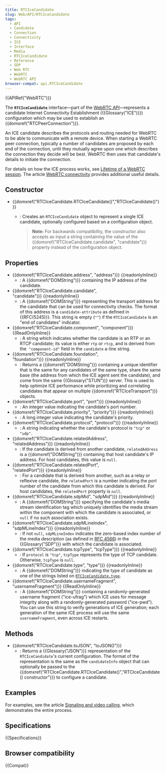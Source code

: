 ```yaml
---
title: RTCIceCandidate
slug: Web/API/RTCIceCandidate
tags:
  - API
  - Candidate
  - Connection
  - Connectivity
  - ICE
  - Interface
  - Media
  - RTCIceCandidate
  - Reference
  - SDP
  - Web RTC
  - WebRTC
  - WebRTC API
browser-compat: api.RTCIceCandidate
---
```

{{APIRef("WebRTC")}}

The **`RTCIceCandidate`** interface—part of the [WebRTC API](/en-US/docs/Web/API/WebRTC_API)—represents a candidate Internet Connectivity Establishment ({{Glossary("ICE")}}) configuration which may be used to establish an {{domxref("RTCPeerConnection")}}.

An ICE candidate describes the protocols and routing needed for WebRTC to be able to communicate with a remote device. When starting a WebRTC peer connection, typically a number of candidates are proposed by each end of the connection, until they mutually agree upon one which describes the connection they decide will be best. WebRTC then uses that candidate's details to initiate the connection.

For details on how the ICE process works, see [Lifetime of a WebRTC session](/en-US/docs/Web/API/WebRTC_API/Session_lifetime). The article [WebRTC connectivity](/en-US/docs/Web/API/WebRTC_API/Connectivity) provides additional useful details.

## Constructor

- {{domxref("RTCIceCandidate.RTCIceCandidate()","RTCIceCandidate()")}}

  - : Creates an `RTCIceCandidate` object to represent a single ICE candidate, optionally configured based on a configuration object.

    > **Note:** For backwards compatibility, the constructor also accepts as input a string containing the value of the {{domxref("RTCIceCandidate.candidate", "candidate")}} property instead of the configuration object.

## Properties

- {{domxref("RTCIceCandidate.address", "address")}} {{readonlyInline}}
  - : A {{domxref("DOMString")}} containing the IP address of the candidate.
- {{domxref("RTCIceCandidate.candidate", "candidate")}} {{readonlyInline}}
  - : A {{domxref("DOMString")}} representing the transport address for the candidate that can be used for connectivity checks. The format of this address is a `candidate-attribute` as defined in {{RFC(5245)}}. This string is empty (`""`) if the `RTCIceCandidate` is an "end of candidates" indicator.
- {{domxref("RTCIceCandidate.component", "component")}} {{ReadOnlyInline}}
  - : A string which indicates whether the candidate is an RTP or an RTCP candidate; its value is either `rtp` or `rtcp`, and is derived from the  `"component-id"` field in the `candidate` a-line string.
- {{domxref("RTCIceCandidate.foundation", "foundation")}} {{readonlyInline}}
  - : Returns a {{domxref("DOMString")}} containing a unique identifier that is the same for any candidates of the same type, share the same base (the address from which the ICE agent sent the candidate), and come from the same {{Glossary("STUN")}} server. This is used to help optimize ICE performance while prioritizing and correlating candidates that appear on multiple {{domxref("RTCIceTransport")}} objects.
- {{domxref("RTCIceCandidate.port", "port")}} {{readonlyInline}}
  - : An integer value indicating the candidate's port number.
- {{domxref("RTCIceCandidate.priority", "priority")}} {{readonlyInline}}
  - : A long integer value indicating the candidate's priority.
- {{domxref("RTCIceCandidate.protocol", "protocol")}} {{readonlyInline}}
  - : A string indicating whether the candidate's protocol is `"tcp"` or `"udp"`.
- {{domxref("RTCIceCandidate.relatedAddress", "relatedAddress")}} {{readonlyInline}}
  - : If the candidate is derived from another candidate, `relatedAddress` is a {{domxref("DOMString")}} containing that host candidate's IP address. For host candidates, this value is `null`.
- {{domxref("RTCIceCandidate.relatedPort", "relatedPort")}} {{readonlyInline}}
  - : For a candidate that is derived from another, such as a relay or reflexive candidate, the `relatedPort` is a number indicating the port number of the candidate from which this candidate is derived. For host candidates, the `relatedPort` property is `null`.
- {{domxref("RTCIceCandidate.sdpMid", "sdpMid")}} {{readonlyInline}}
  - : A {{domxref("DOMString")}} specifying the candidate's media stream identification tag which uniquely identifies the media stream within the component with which the candidate is associated, or `null` if no such association exists.
- {{domxref("RTCIceCandidate.sdpMLineIndex", "sdpMLineIndex")}} {{readonlyInline}}
  - : If not `null`, `sdpMLineIndex` indicates the zero-based index number of the media description (as defined in [RFC 4566](https://datatracker.ietf.org/doc/html/rfc4566)) in the {{Glossary("SDP")}} with which the candidate is associated.
- {{domxref("RTCIceCandidate.tcpType", "tcpType")}} {{readonlyInline}}
  - : If `protocol` is `"tcp"`, `tcpType` represents the type of TCP candidate. Otherwise, `tcpType` is `null`.
- {{domxref("RTCIceCandidate.type", "type")}} {{readonlyInline}}
  - : A {{domxref("DOMString")}} indicating the type of candidate as one of the strings listed on [`RTCIceCandidate.type`](/en-US/docs/Web/API/RTCIceCandidate/type#values).
- {{domxref("RTCIceCandidate.usernameFragment", "usernameFragment")}} {{ReadOnlyInline}}
  - : A {{domxref("DOMString")}} containing a randomly-generated username fragment ("ice-ufrag") which ICE uses for message integrity along with a randomly-generated password ("ice-pwd"). You can use this string to verify generations of ICE generation; each generation of the same ICE process will use the same `usernameFragment`, even across ICE restarts.

## Methods

- {{domxref("RTCIceCandidate.toJSON", "toJSON()")}}
  - : Returns a {{Glossary("JSON")}} representation of the `RTCIceCandidate`'s current configuration.
    The format of the representation is the same as the `candidateInfo` object that can optionally be passed to the {{domxref("RTCIceCandidate.RTCIceCandidate()","RTCIceCandidate() constructor")}} to configure a candidate.

## Examples

For examples, see the article [Signaling and video calling](/en-US/docs/Web/API/WebRTC_API/Signaling_and_video_calling), which demonstrates the entire process.

## Specifications

{{Specifications}}

## Browser compatibility

{{Compat}}
